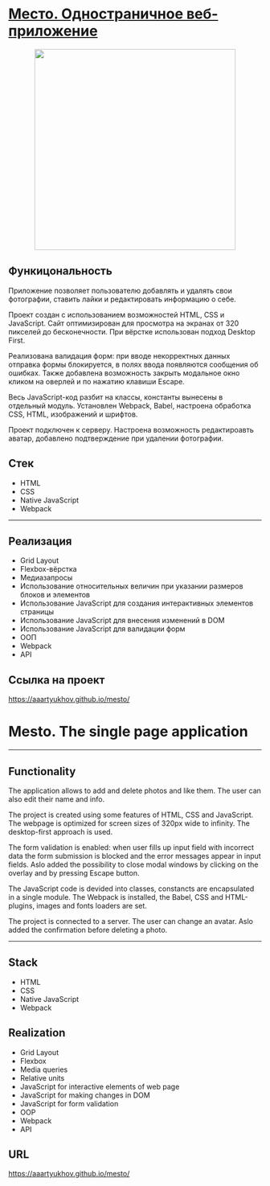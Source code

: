 # [Место. Одностраничное веб-приложение](https://aaartyukhov.github.io/mesto/)
<p align="center"><img src="https://code.s3.yandex.net/web-code/mesto.png" width="400"></p>

## Функицональность

Приложение позволяет пользователю добавлять и удалять свои фотографии, ставить лайки и редактировать информацию о себе.

Проект создан с использованием возможностей HTML, CSS и JavaScript. Сайт оптимизирован для просмотра на экранах от 320 пикселей до бесконечности. При вёрстке использован подход Desktop First.

Реализована валидация форм: при вводе некорректных данных отправка формы блокируется, в полях ввода появляются сообщения об ошибках. Также добавлена возможность закрыть модальное окно кликом на оверлей и по нажатию клавиши Escape.

Весь JavaScript-код разбит на классы, константы вынесены в отдельный модуль. Установлен Webpack, Babel, настроена обработка CSS, HTML, изображений и шрифтов.

Проект подключен к серверу. Настроена возможность редактироавть аватар, добавлено подтверждение при удалении фотографии.

## Стек

- HTML
- CSS
- Native JavaScript
- Webpack

---

## Реализация

- Grid Layout
- Flexbox-вёрстка
- Медиазапросы
- Использование относительных величин при указании размеров блоков и элементов
- Использование JavaScript для создания интерактивных элементов страницы
- Использование JavaScript для внесения изменений в DOM
- Использование JavaScript для валидации форм
- ООП
- Webpack
- API

## Ссылка на проект

https://aaartyukhov.github.io/mesto/

# Mesto. The single page application

---

## Functionality

The application allows to add and delete photos and like them. The user can also edit their name and info.

The project is created using some features of HTML, CSS and JavaScript. The webpage is optimized for screen sizes of 320px wide to infinity. The desktop-first approach is used.

The form validation is enabled: when user fills up input field with incorrect data the form submission is blocked and the error messages appear in input fields. Aslo added the possibility to close modal windows by clicking on the overlay and by pressing Escape button.

The JavaScript code is devided into classes, constancts are encapsulated in a single module. The Webpack is installed, the Babel, CSS and HTML-plugins, images and fonts loaders are set.

The project is connected to a server. The user can change an avatar. Aslo added the confirmation before deleting a photo.

---

## Stack

- HTML
- CSS
- Native JavaScript
- Webpack

## Realization

- Grid Layout
- Flexbox
- Media queries
- Relative units
- JavaScript for interactive elements of web page
- JavaScript for making changes in DOM
- JavaScript for form validation
- OOP
- Webpack
- API

## URL

https://aaartyukhov.github.io/mesto/

